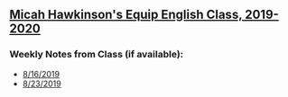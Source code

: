 [Micah Hawkinson's Equip English Class, 2019-2020](readme.md)
---
### Weekly Notes from Class (if available):
- [8/16/2019](notes/20190816.md)
- [8/23/2019](notes/20190823.md)